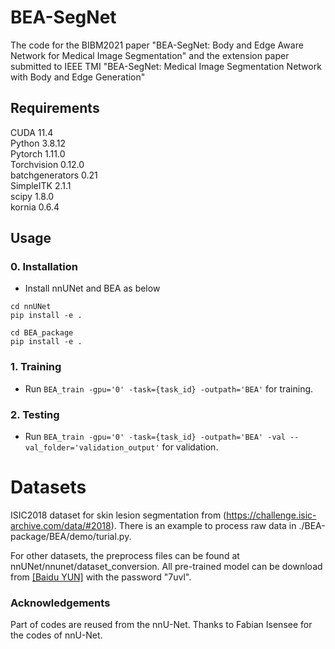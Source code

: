 # BEA-SegNet
The code for the BIBM2021 paper "BEA-SegNet: Body and Edge Aware Network for Medical Image Segmentation" and the extension paper submitted to IEEE TMI "BEA-SegNet: Medical Image Segmentation Network with Body and Edge Generation"
## Requirements
CUDA 11.4<br />
Python 3.8.12<br /> 
Pytorch 1.11.0<br />
Torchvision 0.12.0<br />
batchgenerators 0.21<br />
SimpleITK 2.1.1 <br />
scipy 1.8.0 <br />
kornia 0.6.4 <br />

## Usage

### 0. Installation
* Install nnUNet and BEA as below
  
```
cd nnUNet
pip install -e .

cd BEA_package
pip install -e .
```

### 1. Training

* Run `BEA_train -gpu='0' -task={task_id} -outpath='BEA'` for training.

### 2. Testing 
* Run `BEA_train -gpu='0' -task={task_id} -outpath='BEA' -val --val_folder='validation_output'` for validation.

# Datasets
ISIC2018 dataset for skin lesion segmentation from (https://challenge.isic-archive.com/data/#2018). There is an example to process raw data in ./BEA-package/BEA/demo/turial.py.

For other datasets, the preprocess files can be found at nnUNet/nnunet/dataset_conversion. All pre-trained model can be download from [[Baidu YUN]](https://pan.baidu.com/s/1o9pKTCzsJW6CzCxFTZ8DTg) with the password "7uvl".

### Acknowledgements
Part of codes are reused from the nnU-Net. Thanks to Fabian Isensee for the codes of nnU-Net.


